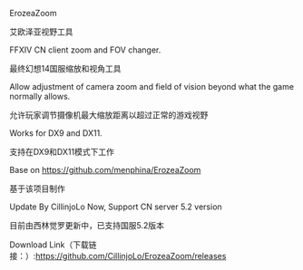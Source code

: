 ErozeaZoom

艾欧泽亚视野工具

FFXIV CN client zoom and FOV changer.

最终幻想14国服缩放和视角工具


Allow adjustment of camera zoom and field of vision beyond what the game normally allows.

允许玩家调节摄像机最大缩放距离以超过正常的游戏视野


Works for DX9 and DX11.

支持在DX9和DX11模式下工作


Base on https://github.com/menphina/ErozeaZoom

基于该项目制作


Update By CillinjoLo Now, Support CN server 5.2 version

目前由西林觉罗更新中，已支持国服5.2版本


Download Link（下载链接：）:https://github.com/CillinjoLo/ErozeaZoom/releases

